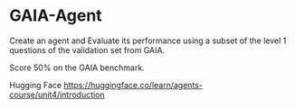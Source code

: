 # GAIA-Agent

Create an agent and Evaluate its performance using a subset of the level 1 questions of the validation set from GAIA.

Score 50% on the GAIA benchmark.

Hugging Face https://huggingface.co/learn/agents-course/unit4/introduction

